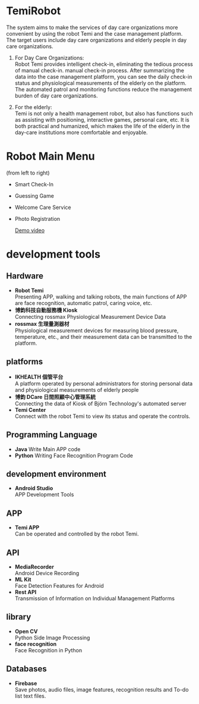 # TemiRobot
The system aims to make the services of day care organizations more convenient by using the robot Temi and the case management platform. 
The target users include day care organizations and elderly people in day care organizations.

1. For Day Care Organizations:   
Robot Temi provides intelligent check-in, eliminating the tedious process of manual check-in. manual check-in process.
After summarizing the data into the case management platform, you can see the daily check-in status and physiological measurements of the elderly on the platform.
The automated patrol and monitoring functions reduce the management burden of day care organizations.  

2. For the elderly:  
Temi is not only a health management robot, but also has functions such as assisting with positioning, interactive games, personal care, etc.
It is both practical and humanized, which makes the life of the elderly in the day-care institutions more comfortable and enjoyable.

# Robot Main Menu 
(from left to right)
- Smart Check-In
- Guessing Game
- Welcome Care Service
- Photo Registration
  
  [Demo video](https://www.dropbox.com/s/kv7vekmew3ceqsr/%E7%95%A2%E5%B0%88%E5%BD%B1%E7%89%87.mp4?dl=0)

# development tools
## Hardware
- **Robot Temi**  
  Presenting APP, walking and talking robots, the main functions of APP are face recognition, automatic patrol, caring voice, etc.  
- **博鈞科技自動服務機 Kiosk**   
  Connecting rossmax Physiological Measurement Device Data
- **rossmax 生理量測器材**   
  Physiological measurement devices for measuring blood pressure, temperature, etc., and their measurement data can be transmitted to the platform.
## platforms
- **IKHEALTH 個管平台**  
  A platform operated by personal administrators for storing personal data and physiological measurements of elderly people
- **博鈞 DCare 日間照顧中心管理系統**  
  Connecting the data of Kiosk of Björn Technology's automated server
- **Temi	Center**  
  Connect with the robot Temi to view its status and operate the controls.
## Programming Language
- **Java**
  Write Main APP code
- **Python**
  Writing Face Recognition Program Code
## development environment
- **Android	Studio**  
  APP Development Tools
## APP
- **Temi APP**  
  Can be operated and controlled by the robot Temi.
## API
- **MediaRecorder**  
  Android Device Recording
- **ML Kit**  
  Face Detection Features for Android
- **Rest	API**  
  Transmission of Information on Individual Management Platforms
## library
- **Open CV**  
  Python Side Image Processing
- **face	recognition**  
  Face Recognition in Python
## Databases
- **Firebase**  
  Save photos, audio files, image features, recognition results and To-do list text files.
